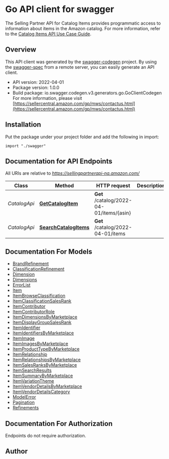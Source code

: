# Go API client for swagger

The Selling Partner API for Catalog Items provides programmatic access to information about items in the Amazon catalog.  For more information, refer to the [Catalog Items API Use Case Guide](doc:catalog-items-api-v2022-04-01-use-case-guide).

## Overview
This API client was generated by the [swagger-codegen](https://github.com/swagger-api/swagger-codegen) project.  By using the [swagger-spec](https://github.com/swagger-api/swagger-spec) from a remote server, you can easily generate an API client.

- API version: 2022-04-01
- Package version: 1.0.0
- Build package: io.swagger.codegen.v3.generators.go.GoClientCodegen
For more information, please visit [https://sellercentral.amazon.com/gp/mws/contactus.html](https://sellercentral.amazon.com/gp/mws/contactus.html)

## Installation
Put the package under your project folder and add the following in import:
```golang
import "./swagger"
```

## Documentation for API Endpoints

All URIs are relative to *https://sellingpartnerapi-na.amazon.com/*

Class | Method | HTTP request | Description
------------ | ------------- | ------------- | -------------
*CatalogApi* | [**GetCatalogItem**](docs/CatalogApi.md#getcatalogitem) | **Get** /catalog/2022-04-01/items/{asin} | 
*CatalogApi* | [**SearchCatalogItems**](docs/CatalogApi.md#searchcatalogitems) | **Get** /catalog/2022-04-01/items | 

## Documentation For Models

 - [BrandRefinement](docs/BrandRefinement.md)
 - [ClassificationRefinement](docs/ClassificationRefinement.md)
 - [Dimension](docs/Dimension.md)
 - [Dimensions](docs/Dimensions.md)
 - [ErrorList](docs/ErrorList.md)
 - [Item](docs/Item.md)
 - [ItemBrowseClassification](docs/ItemBrowseClassification.md)
 - [ItemClassificationSalesRank](docs/ItemClassificationSalesRank.md)
 - [ItemContributor](docs/ItemContributor.md)
 - [ItemContributorRole](docs/ItemContributorRole.md)
 - [ItemDimensionsByMarketplace](docs/ItemDimensionsByMarketplace.md)
 - [ItemDisplayGroupSalesRank](docs/ItemDisplayGroupSalesRank.md)
 - [ItemIdentifier](docs/ItemIdentifier.md)
 - [ItemIdentifiersByMarketplace](docs/ItemIdentifiersByMarketplace.md)
 - [ItemImage](docs/ItemImage.md)
 - [ItemImagesByMarketplace](docs/ItemImagesByMarketplace.md)
 - [ItemProductTypeByMarketplace](docs/ItemProductTypeByMarketplace.md)
 - [ItemRelationship](docs/ItemRelationship.md)
 - [ItemRelationshipsByMarketplace](docs/ItemRelationshipsByMarketplace.md)
 - [ItemSalesRanksByMarketplace](docs/ItemSalesRanksByMarketplace.md)
 - [ItemSearchResults](docs/ItemSearchResults.md)
 - [ItemSummaryByMarketplace](docs/ItemSummaryByMarketplace.md)
 - [ItemVariationTheme](docs/ItemVariationTheme.md)
 - [ItemVendorDetailsByMarketplace](docs/ItemVendorDetailsByMarketplace.md)
 - [ItemVendorDetailsCategory](docs/ItemVendorDetailsCategory.md)
 - [ModelError](docs/ModelError.md)
 - [Pagination](docs/Pagination.md)
 - [Refinements](docs/Refinements.md)

## Documentation For Authorization
 Endpoints do not require authorization.


## Author


